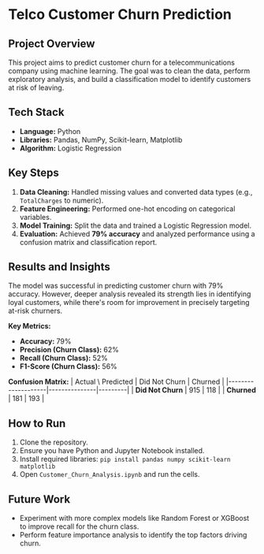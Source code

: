 # Telco Customer Churn Prediction

## Project Overview
This project aims to predict customer churn for a telecommunications company using machine learning. The goal was to clean the data, perform exploratory analysis, and build a classification model to identify customers at risk of leaving.

## Tech Stack
- **Language:** Python
- **Libraries:** Pandas, NumPy, Scikit-learn, Matplotlib
- **Algorithm:** Logistic Regression

## Key Steps
1.  **Data Cleaning:** Handled missing values and converted data types (e.g., `TotalCharges` to numeric).
2.  **Feature Engineering:** Performed one-hot encoding on categorical variables.
3.  **Model Training:** Split the data and trained a Logistic Regression model.
4.  **Evaluation:** Achieved **79% accuracy** and analyzed performance using a confusion matrix and classification report.

## Results and Insights
The model was successful in predicting customer churn with 79% accuracy. However, deeper analysis revealed its strength lies in identifying loyal customers, while there's room for improvement in precisely targeting at-risk churners.

**Key Metrics:**
- **Accuracy:** 79%
- **Precision (Churn Class):** 62%
- **Recall (Churn Class):** 52%
- **F1-Score (Churn Class):** 56%

**Confusion Matrix:**
| Actual \ Predicted | Did Not Churn | Churned |
|--------------------|---------------|---------|
| **Did Not Churn**  | 915           | 118     |
| **Churned**        | 181           | 193     |

## How to Run
1.  Clone the repository.
2.  Ensure you have Python and Jupyter Notebook installed.
3.  Install required libraries: `pip install pandas numpy scikit-learn matplotlib`
4.  Open `Customer_Churn_Analysis.ipynb` and run the cells.

## Future Work
- Experiment with more complex models like Random Forest or XGBoost to improve recall for the churn class.
- Perform feature importance analysis to identify the top factors driving churn.
